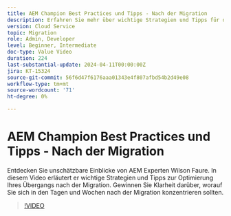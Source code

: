 ```yaml
---
title: AEM Champion Best Practices und Tipps - Nach der Migration
description: Erfahren Sie mehr über wichtige Strategien und Tipps für die Zeit nach der Migration, um Ihren Übergang zu AEM as a Cloud Service zu optimieren.
version: Cloud Service
topic: Migration
role: Admin, Developer
level: Beginner, Intermediate
doc-type: Value Video
duration: 224
last-substantial-update: 2024-04-11T00:00:00Z
jira: KT-15324
source-git-commit: 56f6d47f6176aaa01343e4f807afbd54b2d49e08
workflow-type: tm+mt
source-wordcount: '71'
ht-degree: 0%

---
```



# AEM Champion Best Practices und Tipps - Nach der Migration

Entdecken Sie unschätzbare Einblicke von AEM Experten Wilson Faure. In diesem Video erläutert er wichtige Strategien und Tipps zur Optimierung Ihres Übergangs nach der Migration. Gewinnen Sie Klarheit darüber, worauf Sie sich in den Tagen und Wochen nach der Migration konzentrieren sollten.

>[!VIDEO](https://video.tv.adobe.com/v/3428309/?learn=on)
